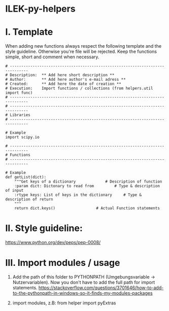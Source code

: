 # ILEK-py-helpers

# I. Template
When adding new functions always respect the following template and the style guideline. Otherwise you're file will be rejected. Keep the functions simple, short and comment when necessary.

    # ------------------------------------------------------------------------------
    # Description:  ** Add here short description **
    # Author:       ** Add here author's e-mail adress **
    # Created:      ** Add here the date of creation **
    # Execution:    Import functions / collections (from helpers.util import func)
    # ------------------------------------------------------------------------------
    # ------------------------------------------------------------------------------
    # Libraries
    # ------------------------------------------------------------------------------                                                          

    # Example
    import scipy.io

    # ------------------------------------------------------------------------------
    # Functions
    # ------------------------------------------------------------------------------

    # Example
    def getList(dict): 
        """Get keys of a dictionary				# Description of function
        :param dict: Dictonary to read from			# Type & description of input
        :rtype keys: List of keys in the dictionary		# Type & description of return
        """
        return dict.keys() 					# Actual Function statements

# II. Style guideline:
https://www.python.org/dev/peps/pep-0008/

# III. Import modules / usage
1. Add the path of this folder to PYTHONPATH  (Umgebungsvariable -> Nutzervariablen). Now you don't have to add the full path for import statements.
https://stackoverflow.com/questions/3701646/how-to-add-to-the-pythonpath-in-windows-so-it-finds-my-modules-packages

2. import modules, z.B: from helper import pyExtras

